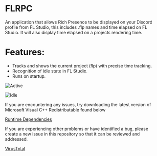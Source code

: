 # FLRPC
An application that allows Rich Presence to be displayed on your Discord profile from FL Studio, this includes .flp names and time elapsed on FL Studio.
It will also display time elapsed on a projects rendering time.

# Features:

* Tracks and shows the current project (flp) with precise time tracking.
* Recognition of idle state in FL Studio.
* Runs on startup.

![Active](https://media.discordapp.net/attachments/840125805530972162/1181718701012164688/image.png?ex=6582144d&is=656f9f4d&hm=7e28802620fe68c42d7b6370fd447a68d2380cbc35a2da8606cfe83f8d3cb2b0&=&format=webp&quality=lossless&width=258&height=373)


![Idle](https://media.discordapp.net/attachments/840125805530972162/1181718615553212507/image.png?ex=65821439&is=656f9f39&hm=a7f358a60c3f10c89b48a8a4bb74eff00d1c4474335fb004fa2ccef84a97b7ad&)



If you are encountering any issues, try downloading the latest version of Microsoft Visual C++ Redistributable found below

[Runtime Dependencies](https://learn.microsoft.com/en-us/cpp/windows/latest-supported-vc-redist?view=msvc-170)

If you are experiencing other problems or have identified a bug, please create a new issue in this repository so that it can be reviewed and addressed.

[VirusTotal](https://www.virustotal.com/gui/file/20f59ddc45f7bad03dc1e091429437ddebd6bbd1093f11c3b5eda7224059eeeb?nocache=1)

